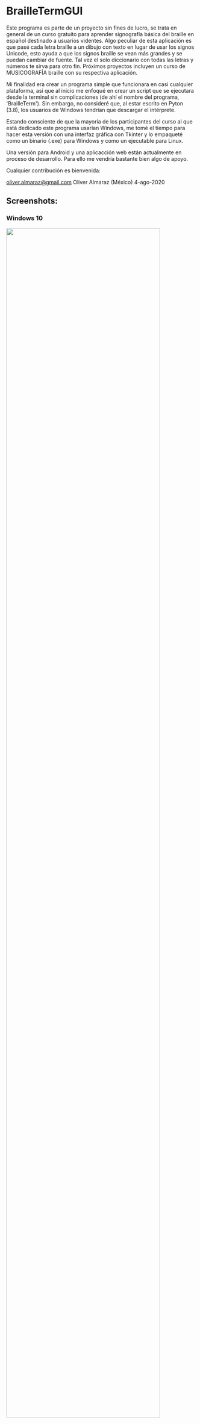 # BrailleTermGUI

Este programa es parte de un proyecto sin fines de lucro, se trata en general de un curso gratuito para
aprender signografía básica del braille en español destinado a usuarios videntes. Algo
peculiar de esta aplicación es que pasé cada letra braille a un dibujo con texto en lugar de usar los
signos Unicode, esto ayuda a que los signos braille se vean más grandes y se puedan cambiar de fuente.
Tal vez el solo diccionario con todas las letras y números te sirva para otro fin.
Próximos proyectos incluyen un curso de MUSICOGRAFÍA braille con su respectiva aplicación.

Mi finalidad era crear un programa simple que funcionara en casi cualquier plataforma, así que al inicio me
enfoqué en crear un script que se ejecutara desde la terminal sin complicaciones (de ahí el nombre del
programa, 'BrailleTerm'). Sin embargo, no consideré que, al estar escrito en Pyton (3.8), los usuarios de
Windows tendrían que descargar el intérprete.

Estando consciente de que la mayoría de los participantes del curso al que está dedicado este programa
usarían Windows, me tomé el tiempo para hacer esta versión con una interfaz gráfica con Tkinter y lo
empaqueté como un binario (.exe) para Windows y como un ejecutable para Linux. 

Una versión para Android y una aplicacción web están actualmente en proceso de desarrollo. Para ello me
vendría bastante bien algo de apoyo.

Cualquier contribución es bienvenida:

oliver.almaraz@gmail.com
Oliver Almaraz (México)
4-ago-2020

## Screenshots:

### Windows 10

<img src="https://user-images.githubusercontent.com/69062188/89375504-64fcca80-d6b3-11ea-827f-0228bb504414.jpg" width="90%"></img> 



### Manjaro Linux

<img src="https://user-images.githubusercontent.com/69062188/89375507-6a5a1500-d6b3-11ea-9b93-d10d8a63b669.png" width="90%"></img> 
